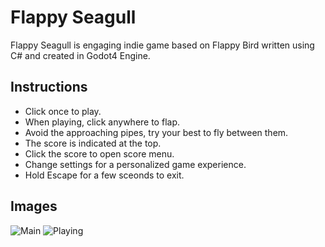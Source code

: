 # Flappy Seagull
Flappy Seagull is engaging indie game based on Flappy Bird written using C# and created in Godot4 Engine.

## Instructions
- Click once to play.
- When playing, click anywhere to flap.
- Avoid the approaching pipes, try your best to fly between them.
- The score is indicated at the top.
- Click the score to open score menu.
- Change settings for a personalized game experience.
- Hold Escape for a few sceonds to exit.

## Images
![Main](https://github.com/user-attachments/assets/3528460a-1a8c-4525-8ccd-8daa83bf1502)
![Playing](https://github.com/user-attachments/assets/1d321611-eaec-4b18-8032-0efdd296440a)
